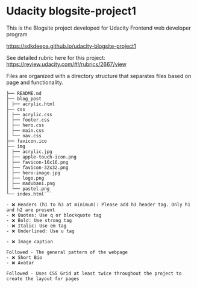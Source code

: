 
# Udacity blogsite-project1
This is the Blogsite project developed for Udacity Frontend web developer program

https://sdkdeepa.github.io/udacity-blogsite-project1

See detailed rubric here for this project: https://review.udacity.com/#!/rubrics/2667/view

Files are organized with a directory structure that separates files based on page and functionality.
```
├── README.md
├── blog_post
│ ├── acrylic.html
├── css
│ ├── acrylic.css
│ ├── footer.css
│ ├── hero.css
│ ├── main.css
│ └── nav.css
├── favicon.ico
├── img
│ ├── acrylic.jpg
│ ├── apple-touch-icon.png
│ ├── favicon-16x16.png
│ ├── favicon-32x32.png
│ ├── hero-image.jpg
│ ├── logo.png
│ ├── madubani.png
│ └── pastel.png
└── index.html```

- ❌ Headers (h1 to h3 at minimum): Please add h3 header tag. Only h1 and h2 are present
- ❌ Quotes: Use q or blockquote tag
- ❌ Bold: Use strong tag
- ❌ Italic: Use em tag
- ❌ Underlined: Use u tag

- ❌ Image caption

Followed - The general pattern of the webpage
- ❌ Short Bio
- ❌ Avatar

Followed - Uses CSS Grid at least twice throughout the project to create the layout for pages
